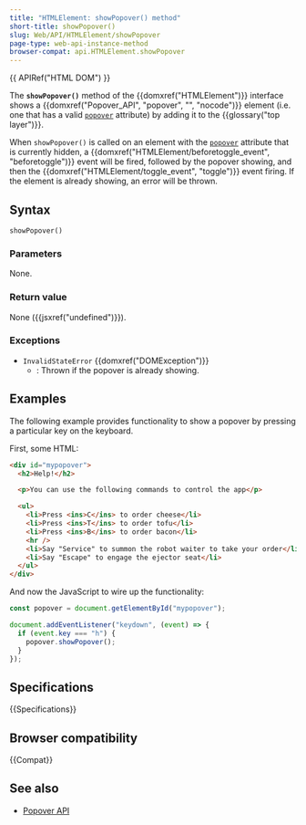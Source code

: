 ```yaml
---
title: "HTMLElement: showPopover() method"
short-title: showPopover()
slug: Web/API/HTMLElement/showPopover
page-type: web-api-instance-method
browser-compat: api.HTMLElement.showPopover
---
```


{{ APIRef("HTML DOM") }}

The **`showPopover()`** method of the {{domxref("HTMLElement")}} interface shows a {{domxref("Popover_API", "popover", "", "nocode")}} element (i.e. one that has a valid [`popover`](/en-US/docs/Web/HTML/Global_attributes/popover) attribute) by adding it to the {{glossary("top layer")}}.

When `showPopover()` is called on an element with the [`popover`](/en-US/docs/Web/HTML/Global_attributes/popover) attribute that is currently hidden, a {{domxref("HTMLElement/beforetoggle_event", "beforetoggle")}} event will be fired, followed by the popover showing, and then the {{domxref("HTMLElement/toggle_event", "toggle")}} event firing. If the element is already showing, an error will be thrown.

## Syntax

```js-nolint
showPopover()
```

### Parameters

None.

### Return value

None ({{jsxref("undefined")}}).

### Exceptions

- `InvalidStateError` {{domxref("DOMException")}}
  - : Thrown if the popover is already showing.

## Examples

The following example provides functionality to show a popover by pressing a particular key on the keyboard.

First, some HTML:

```html
<div id="mypopover">
  <h2>Help!</h2>

  <p>You can use the following commands to control the app</p>

  <ul>
    <li>Press <ins>C</ins> to order cheese</li>
    <li>Press <ins>T</ins> to order tofu</li>
    <li>Press <ins>B</ins> to order bacon</li>
    <hr />
    <li>Say "Service" to summon the robot waiter to take your order</li>
    <li>Say "Escape" to engage the ejector seat</li>
  </ul>
</div>
```

And now the JavaScript to wire up the functionality:

```js
const popover = document.getElementById("mypopover");

document.addEventListener("keydown", (event) => {
  if (event.key === "h") {
    popover.showPopover();
  }
});
```

## Specifications

{{Specifications}}

## Browser compatibility

{{Compat}}

## See also

- [Popover API](/en-US/docs/Web/API/Popover_API)
